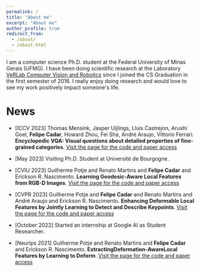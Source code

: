 ```yaml
---
permalink: /
title: "About me"
excerpt: "About me"
author_profile: true
redirect_from: 
  - /about/
  - /about.html
---
```


I am a computer science Ph.D. student at the Federal University of Minas Gerais (UFMG). I have been doing scientific research at the Laboratory [VeRLab Computer Vision and Robotics](https://www.verlab.dcc.ufmg.br/) since I joined the CS Graduation in the first semester of 2016. I really enjoy doing research and would love to see my work positively impact someone's life.

News
======

- [ICCV 2023] Thomas Mensink, Jasper Uijlings, Lluis Castrejon, Arushi Goel, **Felipe Cadar**, Howard Zhou, Fei Sha, André Araujo, Vittorio Ferrari. __Encyclopedic VQA: Visual questions about detailed properties of fine-grained categories__. [Visit the page for the code and paper access](https://eucadar.com/publication/iccv2023)

- [May 2023] Visiting Ph.D. Student at Université de Bourgogne.

- [CVIU 2023] Guilherme Potje and Renato Martins and **Felipe Cadar** and Erickson R. Nascimento. __Learning Geodesic-Aware Local Features from RGB-D Images__. [Visit the page for the code and paper access](https://eucadar.com/publication/cviu2023)

- [CVPR 2023] Guilherme Potje and **Felipe Cadar** and Renato Martins and André Araujo and Erickson R. Nascimento. __Enhancing Deformable Local Features by Jointly Learning to Detect and Describe Keypoints__. [Visit the page for the code and paper access](https://eucadar.com/publication/cvpr2023)

- [October 2022] Started an internship at Google AI as Student Researcher.

- [Neurips 2021] Guilherme Potje and Renato Martins and **Felipe Cadar** and Erickson R. Nascimento. __ExtractingDeformation-AwareLocal Features by Learning to Deform__. [Visit the page for the code and paper access](https://felipecadar.github.io/publication/neurips2021)
